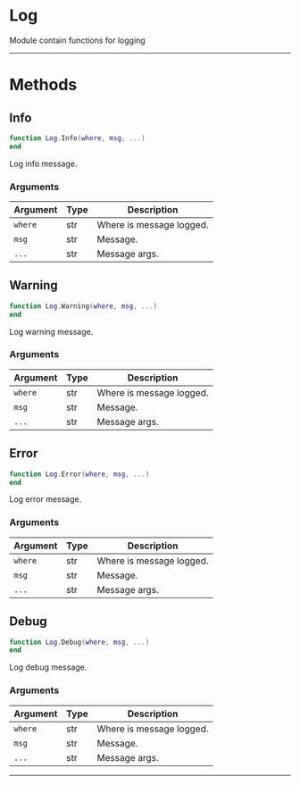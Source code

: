 # Log

Module contain functions for logging

---

# Methods

## Info

```lua
function Log.Info(where, msg, ...)
end
```

Log info message.

### Arguments

Argument | Type | Description
---------|------|-------------------------
`where`  | str  | Where is message logged.
`msg`    | str  | Message.
`...`    | str  | Message args.

## Warning

```lua
function Log.Warning(where, msg, ...)
end
```

Log warning message.

### Arguments

Argument | Type | Description
---------|------|-------------------------
`where`  | str  | Where is message logged.
`msg`    | str  | Message.
`...`    | str  | Message args.

## Error

```lua
function Log.Error(where, msg, ...)
end
```

Log error message.

### Arguments

Argument | Type | Description
---------|------|-------------------------
`where`  | str  | Where is message logged.
`msg`    | str  | Message.
`...`    | str  | Message args.

## Debug

```lua
function Log.Debug(where, msg, ...)
end
```

Log debug message.

### Arguments

Argument | Type | Description
---------|------|-------------------------
`where`  | str  | Where is message logged.
`msg`    | str  | Message.
`...`    | str  | Message args.

---
